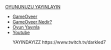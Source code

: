 
<html lang="tr">
<head>
    <meta charset="UTF-8">
    <meta http-equiv="X-UA-Compatible" content="IE=edge">
    <meta name="viewport" content="width=device-width, initial-scale=1.0">
    <title>ROCK REİS</title>
    <link rel="stylesheet" href="style4.css">
</head>
<body>
  <div class="container">
      <div class="navbar">
          <div class="logo">
              <a href="#">OYUNUNUZU YAYINLAYIN</a>
          </div>
          <uL>
              <li><a href="index">GameOveer</a></li>
              <li><a href="index4" class="active">GameOveer Nedir?</a></li>
              <li><a href="index3">Oyun Yayınla</a></li>
              <li><a href="index2">Youtube</a></li>
              <p>YAYINDAYIZZ https://www.twitch.tv/darkled7</p>
          </uL>
      </div>
  </div>

</body>
</html>

